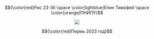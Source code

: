 $${\color{red}Рис 23-3б \space \color{lightblue}Епин Тимофей \space \color{orange}ПНИПУ}$$

<p align="center">
  <img src="[[https://sun6-22.userapi.com/s/v1/if1/hh78ImySJFGOzMmt8e1eOIUiXlLBM8Dd31n4aMt_484is8cQoyShQFl9l9MAldj21KBrqQXD.jpg?size=432x432&quality=96&crop=16,19,432,432&ava=1](https://pstu.ru/_res/news/9569img.jpg)]" />
</p>

$${\color{red}Пермь 2023 год}$$


